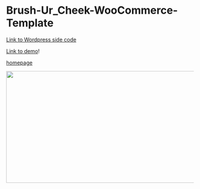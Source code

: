 # Brush-Ur_Cheek-WooCommerce-Template



[Link to Wordpress side code](https://github.com/dawidwojcik476/BrushUrCheek-WooCommerce-Template-Wordpress-Side)

[Link to demo](https://dawidwojcik476.github.io/Brush-Ur_Cheek-WooCommerce-Template)!


[homepage](https://user-images.githubusercontent.com/69675993/111916413-19990000-8a7b-11eb-908e-7eccacd163d0.png)



<p align="center">
  <img width="560" height="300" src="https://user-images.githubusercontent.com/69675993/111916413-19990000-8a7b-11eb-908e-7eccacd163d0.png">
</p>

